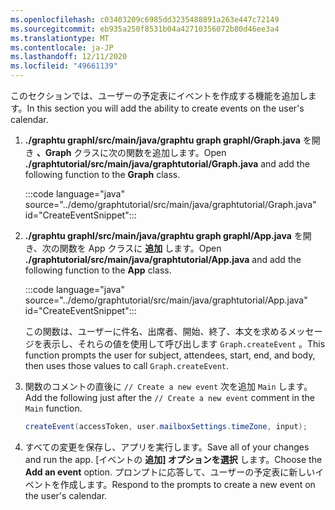 ```yaml
---
ms.openlocfilehash: c03403209c6985dd3235488891a263e447c72149
ms.sourcegitcommit: eb935a250f8531b04a42710356072b80d46ee3a4
ms.translationtype: MT
ms.contentlocale: ja-JP
ms.lasthandoff: 12/11/2020
ms.locfileid: "49661139"
---
```

<!-- markdownlint-disable MD002 MD041 -->

<span data-ttu-id="c77d7-101">このセクションでは、ユーザーの予定表にイベントを作成する機能を追加します。</span><span class="sxs-lookup"><span data-stu-id="c77d7-101">In this section you will add the ability to create events on the user's calendar.</span></span>

1. <span data-ttu-id="c77d7-102">**./graphtu graphl/src/main/java/graphtu graph graphl/Graph.java** を開き **、Graph** クラスに次の関数を追加します。</span><span class="sxs-lookup"><span data-stu-id="c77d7-102">Open **./graphtutorial/src/main/java/graphtutorial/Graph.java** and add the following function to the **Graph** class.</span></span>

    :::code language="java" source="../demo/graphtutorial/src/main/java/graphtutorial/Graph.java" id="CreateEventSnippet":::

1. <span data-ttu-id="c77d7-103">**./graphtu graphl/src/main/java/graphtu graph graphl/App.java** を開き、次の関数を App クラスに **追加** します。</span><span class="sxs-lookup"><span data-stu-id="c77d7-103">Open **./graphtutorial/src/main/java/graphtutorial/App.java** and add the following function to the **App** class.</span></span>

    :::code language="java" source="../demo/graphtutorial/src/main/java/graphtutorial/App.java" id="CreateEventSnippet":::

    <span data-ttu-id="c77d7-104">この関数は、ユーザーに件名、出席者、開始、終了、本文を求めるメッセージを表示し、それらの値を使用して呼び出します `Graph.createEvent` 。</span><span class="sxs-lookup"><span data-stu-id="c77d7-104">This function prompts the user for subject, attendees, start, end, and body, then uses those values to call `Graph.createEvent`.</span></span>

1. <span data-ttu-id="c77d7-105">関数のコメントの直後に `// Create a new event` 次を追加 `Main` します。</span><span class="sxs-lookup"><span data-stu-id="c77d7-105">Add the following just after the `// Create a new event` comment in the `Main` function.</span></span>

    ```java
    createEvent(accessToken, user.mailboxSettings.timeZone, input);
    ```

1. <span data-ttu-id="c77d7-106">すべての変更を保存し、アプリを実行します。</span><span class="sxs-lookup"><span data-stu-id="c77d7-106">Save all of your changes and run the app.</span></span> <span data-ttu-id="c77d7-107">[イベントの **追加] オプションを選択** します。</span><span class="sxs-lookup"><span data-stu-id="c77d7-107">Choose the **Add an event** option.</span></span> <span data-ttu-id="c77d7-108">プロンプトに応答して、ユーザーの予定表に新しいイベントを作成します。</span><span class="sxs-lookup"><span data-stu-id="c77d7-108">Respond to the prompts to create a new event on the user's calendar.</span></span>
